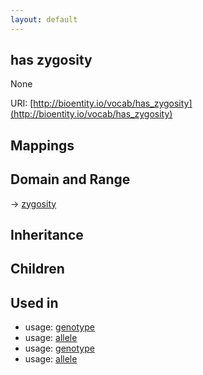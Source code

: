 ```yaml
---
layout: default
---
```


## has zygosity


None

URI: [http://bioentity.io/vocab/has_zygosity](http://bioentity.io/vocab/has_zygosity)
## Mappings


## Domain and Range

 -> [zygosity](Zygosity.html)

## Inheritance


## Children


## Used in

 *  usage: [genotype](Genotype.html)
 *  usage: [allele](Allele.html)
 *  usage: [genotype](Genotype.html)
 *  usage: [allele](Allele.html)
